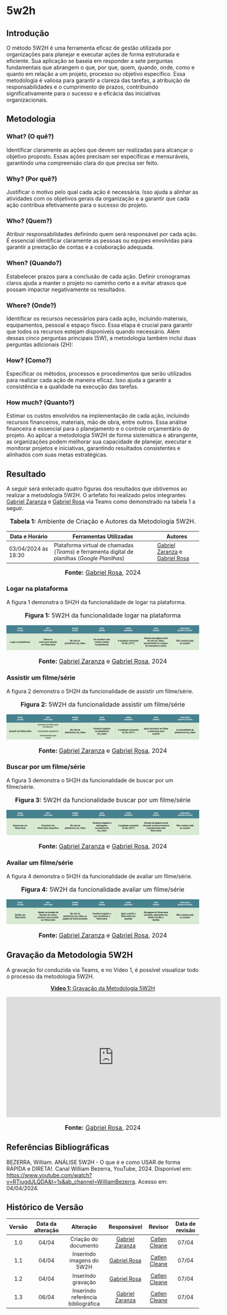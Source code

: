 # 5w2h

## Introdução

O método 5W2H é uma ferramenta eficaz de gestão utilizada por organizações para planejar e executar ações de forma estruturada e eficiente. Sua aplicação se baseia em responder a sete perguntas fundamentais que abrangem o que, por que, quem, quando, onde, como e quanto em relação a um projeto, processo ou objetivo específico. Essa metodologia é valiosa para garantir a clareza das tarefas, a atribuição de responsabilidades e o cumprimento de prazos, contribuindo significativamente para o sucesso e a eficácia das iniciativas organizacionais.

## Metodologia

### What? (O quê?)

Identificar claramente as ações que devem ser realizadas para alcançar o objetivo proposto. Essas ações precisam ser específicas e mensuráveis, garantindo uma compreensão clara do que precisa ser feito.

### Why? (Por quê?)

Justificar o motivo pelo qual cada ação é necessária. Isso ajuda a alinhar as atividades com os objetivos gerais da organização e a garantir que cada ação contribua efetivamente para o sucesso do projeto.

### Who? (Quem?)

Atribuir responsabilidades definindo quem será responsável por cada ação. É essencial identificar claramente as pessoas ou equipes envolvidas para garantir a prestação de contas e a colaboração adequada.

### When? (Quando?)

Estabelecer prazos para a conclusão de cada ação. Definir cronogramas claros ajuda a manter o projeto no caminho certo e a evitar atrasos que possam impactar negativamente os resultados.
### Where? (Onde?)

Identificar os recursos necessários para cada ação, incluindo materiais, equipamentos, pessoal e espaço físico. Essa etapa é crucial para garantir que todos os recursos estejam disponíveis quando necessário.
Além dessas cinco perguntas principais (5W), a metodologia também inclui duas perguntas adicionais (2H):

### How? (Como?)

Especificar os métodos, processos e procedimentos que serão utilizados para realizar cada ação de maneira eficaz. Isso ajuda a garantir a consistência e a qualidade na execução das tarefas.
### How much? (Quanto?)

Estimar os custos envolvidos na implementação de cada ação, incluindo recursos financeiros, materiais, mão de obra, entre outros. Essa análise financeira é essencial para o planejamento e o controle orçamentário do projeto.
Ao aplicar a metodologia 5W2H de forma sistemática e abrangente, as organizações podem melhorar sua capacidade de planejar, executar e monitorar projetos e iniciativas, garantindo resultados consistentes e alinhados com suas metas estratégicas.

## Resultado
A seguir será enlecado quatro figuras dos resultados que obtivemos ao realizar a metodologia 5W2H. O artefato foi realizado pelos integrantes [Gabriel Zaranza](https://github.com/GZaranza) e [Gabriel Rosa](https://github.com/gabrielrosa09) via Teams como demonstrado na tabela 1 a seguir.

<div align="center">
<font size="3"><p style="text-align: center"><b>Tabela 1:</b> Ambiente de Criação e Autores da Metodologia 5W2H. </p></font>

<table>
  <thead>
    <tr>
        <th>Data e Horário</th>
        <th>Ferramentas Utilizadas</th>
        <th>Autores</th>
    </tr>
  </thead>
  <tbody>
    <tr>
        <td>03/04/2024 às 18:30</td>
        <td>Plataforma virtual de chamadas (<i>Teams</i>) e ferramenta digital de planilhas (<i>Google Planilhas</i>)</td>
        <td><a href="https://github.com/GZaranza">Gabriel Zaranza</a> e <a href="https://github.com/gabrielrosa09">Gabriel Rosa</a></td>
    </tr>
  </tbody>
</table>

<font size="3"><p style="text-align: center"><b>Fonte:</b> <a href="https://github.com/gabrielrosa09">Gabriel Rosa</a>, 2024</p></font>
</div >

### Logar na plataforma 

A figura 1 demonstra o 5H2H da funcionalidade de logar na plataforma.

<div align="center">
<font size="3"><p style="text-align: center"><b>Figura 1:</b> 5W2H da funcionalidade logar na plataforma</p></font>
</div>

![5w2hLogar](../assets/img/5w2h/logar.jpg)

<div align="center">
<font size="3"><p style="text-align: center"><b>Fonte: </b><a href="https://github.com/GZaranza">Gabriel Zaranza</a> e <a href="https://github.com/gabrielrosa09">Gabriel Rosa</a>, 2024</p></font>
</div>

### Assistir um filme/série

A figura 2 demonstra o 5H2H da funcionalidade de assistir um filme/série.

<div align="center">
<font size="3"><p style="text-align: center"><b>Figura 2:</b> 5W2H da funcionalidade assistir um filme/série</p></font>
</div>

![5w2hAssistir](../assets/img/5w2h/assistir.jpg)

<div align="center">
<font size="3"><p style="text-align: center"><b>Fonte: </b><a href="https://github.com/GZaranza">Gabriel Zaranza</a> e <a href="https://github.com/gabrielrosa09">Gabriel Rosa</a>, 2024</p></font>
</div>

### Buscar por um filme/série

A figura 3 demonstra o 5H2H da funcionalidade de buscar por um filme/série.

<div align="center">
<font size="3"><p style="text-align: center"><b>Figura 3:</b> 5W2H da funcionalidade buscar por um filme/série</p></font>
</div>

![5w2hBuscar](../assets/img/5w2h/buscar.jpg)

<div align="center">
<font size="3"><p style="text-align: center"><b>Fonte: </b><a href="https://github.com/GZaranza">Gabriel Zaranza</a> e <a href="https://github.com/gabrielrosa09">Gabriel Rosa</a>, 2024</p></font>
</div>

### Avaliar um filme/série

A figura 4 demonstra o 5H2H da funcionalidade de avaliar um filme/série.

<div align="center">
<font size="3"><p style="text-align: center"><b>Figura 4:</b> 5W2H da funcionalidade avaliar um filme/série</p></font>
</div>

![5w2hAvaliar](../assets/img/5w2h/avaliar.jpg)

<div align="center">
<font size="3"><p style="text-align: center"><b>Fonte: </b><a href="https://github.com/GZaranza">Gabriel Zaranza</a> e <a href="https://github.com/gabrielrosa09">Gabriel Rosa</a>, 2024</p></font>
</div>

## Gravação da Metodologia 5W2H

A gravação foi conduzida via Teams, e no Vídeo 1, é possível visualizar todo o processo da metodologia 5W2H.

<div align="center">

<p style="text-align: center"><a href="https://youtu.be/rbkiojzhleU" target="blanket"><b>Vídeo 1:</b> Gravação da Metodologia 5W2H</a></p>

<iframe width="560" height="315" src="https://www.youtube.com/embed/rbkiojzhleU" title="Gravação da Metodologia 5W2H" frameborder="0" allow="accelerometer; autoplay; clipboard-write; encrypted-media; gyroscope; picture-in-picture; web-share" allowfullscreen></iframe>

<font size="3"><p style="text-align: center"><b>Fonte:</b> <a href="https://github.com/gabrielrosa09">Gabriel Rosa</a>, 2024</p></font>
</div >

## Referências Bibliográficas

BEZERRA, William. ANÁLISE 5W2H - O que é e como USAR de forma RÁPIDA e DIRETA!. Canal William Bezerra, YouTube, 2024. Disponível em: https://www.youtube.com/watch?v=RTiugdJLQDA&t=1s&ab_channel=WilliamBezerra. Acesso em: 04/04/2024.

## Histórico de Versão

| Versão | Data da alteração |             Alteração             |                   Responsável                   |                     Revisor                     | Data de revisão |
| :----: | :---------------: | :-------------------------------: | :---------------------------------------------: | :---------------------------------------------: | :-------------: |
|  1.0   |       04/04       |         Criação do documento        | [Gabriel Zaranza](https://github.com/GZaranza) |[Catlen Cleane](https://github.com/catlenc)|07/04|
|  1.1   |       04/04       |         Inserindo imagens do 5W2H       | [Gabriel Rosa](https://github.com/gabrielrosa09) |[Catlen Cleane](https://github.com/catlenc)|07/04|
|  1.2   |       04/04       |         Inserindo gravação       | [Gabriel Rosa](https://github.com/gabrielrosa09) |[Catlen Cleane](https://github.com/catlenc)|07/04|
|  1.3   |       06/04       |         Inserindo referência bibliográfica       | [Gabriel Zaranza](https://github.com/GZaranza) |[Catlen Cleane](https://github.com/catlenc)|07/04|


